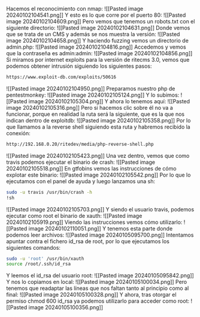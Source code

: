 Hacemos el reconocimiento con nmap:
![[Pasted image 20240102104541.png]]
Y esto es lo que corre por el puerto 80:
![[Pasted image 20240102104609.png]]
Pero vemos que tenemos un robots.txt con el siguiente directorio:
![[Pasted image 20240102104631.png]]
Donde vemos que se trata de un CMS y además se nos muestra la versión:
![[Pasted image 20240102104658.png]]
Y haciendo fuzzing vemos un directorio de admin.php:
![[Pasted image 20240102104816.png]]
Accedemos y vemos que la contraseña es admin:admin:
![[Pasted image 20240102104856.png]]
Si miramos por internet exploits para la versión de ritecms 3.0, vemos que podemos obtener intrusión siguiendo los siguientes pasos:
```bash
https://www.exploit-db.com/exploits/50616
```
![[Pasted image 20240102104950.png]]
Preparamos nuestro php de pentestmonkey:
![[Pasted image 20240102105124.png]]
Y lo subimos:
![[Pasted image 20240102105304.png]]
Y ahora lo tenemos aquí:
![[Pasted image 20240102105316.png]]
Pero si hacemos clic sobre él no va a funcionar, porque en realidad la ruta será la siguiente, que es la que nos indican dentro de exploitdb:
![[Pasted image 20240102105358.png]]
Por lo que llamamos a la reverse shell siguiendo esta ruta y habremos recibido la conexión:
```bash
http://192.168.0.20/ritedev/media/php-reverse-shell.php
```
![[Pasted image 20240102105423.png]]
Una vez dentro, vemos que como travis podemos ejecutar el binario de crash:
![[Pasted image 20240102105518.png]]
En gtfobins vemos las instrucciones de cómo explotar este binario:
![[Pasted image 20240102105542.png]]
Por lo que lo ejecutamos con el panel de ayuda y luego lanzamos una sh:
```bash
sudo -u travis /usr/bin/crash -h
!sh
```
![[Pasted image 20240102105703.png]]
Y siendo el usuario travis, podemos ejecutar como root el binario de xauth:
![[Pasted image 20240102105919.png]]
Viendo las instrucciones vemos cómo utilizarlo:
![[Pasted image 20240102110051.png]]
Y tenemos esta parte donde podemos leer archivos:
![[Pasted image 20240105095700.png]]
Intentamos apuntar contra el fichero id_rsa de root, por lo que ejecutamos los siguientes comandos:
```bash
sudo -u 'root' /usr/bin/xauth
source /root/.ssh/id_rsa
```
Y leemos el id_rsa del usuario root:
![[Pasted image 20240105095842.png]]
Y nos lo copiamos en local:
![[Pasted image 20240105100034.png]]
Pero tenemos que readaptar las líneas que nos faltan tanto al principio como al final:
![[Pasted image 20240105100328.png]]
Y ahora, tras otorgar el permiso chmod 600 id_rsa ya podemos utilizarlo para acceder como root:
![[Pasted image 20240105100356.png]]
